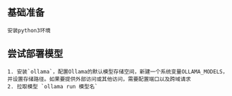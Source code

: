 ## 基础准备
    安装python3环境
## 尝试部署模型
    1. 安装`ollama`，配置Ollama的默认模型存储空间，新建一个系统变量OLLAMA_MODELS，并设置存储路径。如果要提供外部访问或其他访问，需要配置端口以及跨域请求
    2. 拉取模型 `ollama run 模型名`